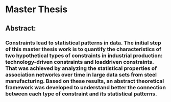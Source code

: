 # Master Thesis 

## Abstract:
### Constraints lead to statistical patterns in data. The initial step of this master thesis work is to quantify the characteristics of two hypothetical types of constraints in industrial production: technology-driven constraints and loaddriven constraints. That was achieved by analyzing the statistical properties of association networks over time in large data sets from steel manufacturing. Based on these results, an abstract theoretical framework was developed to understand better the connection between each type of constraint and its statistical patterns.
